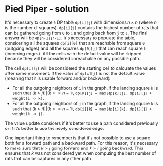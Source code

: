 # Pied Piper - solution

It's necessary to create a DP table `dp[i][j]` with dimensions $n \times n$ (where $n$ is the number of squares). `dp[i][j]` contains the highest number of rats that can be gathered going from `0` to `i` and going back from `j` to `0`. The final answer will be `dp[n-1][n-1]`. It's necessary to populate the table, considering all the squares `dp[i][0]` that are reachable from square `0` (outgoing edges) and all the squares `dp[0][j]` that can reach square `0` (incoming edges). All the cells with the default value will be skipped because they will be considered unreachable on any possible path.

The cell `dp[i][j]` will be considered the starting cell to calculate the values after some movement. If the value of `dp[i][j]` is not the default value (meaning that it is usable forward and/or backward):
- For all the outgoing neighbors of `i` in the graph, if the landing square `k` is such that $(k > j) || (k == n-1)$, `dp[k][j] = max(dp[k][j], dp[i][j] + weight(i -> k)`.
- For all the outgoing neighbors of `j` in the graph, if the landing square `k` is such that $(k > i) || (k == n-1)$, `dp[i][k] = max(dp[i][k], dp[i][j] + weight(k -> j)`.

The value update considers if it's better to use a path considered previously or if it's better to use the newly considered edge.

One important thing to remember is that it's not possible to use a square both for a forward path and a backward path. For this reason, it's necessary to make sure that $k > j$ going forward and $k > i$ going backward. This ensures that $k$ was not considered yet when computing the best number of rats that can be captured in any other path.
